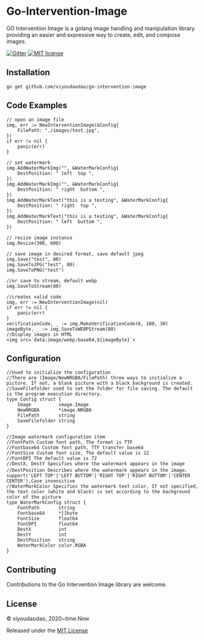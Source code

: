 # Go-Intervention-Image

GO Intervention Image is a golang image handling and manipulation library providing an easier and expressive way to create, edit, and compose images. 

[![Gitter](https://badges.gitter.im/Go-Intervention-Image/community.svg)](https://gitter.im/Go-Intervention-Image/community?utm_source=badge&utm_medium=badge&utm_campaign=pr-badge)
[![MIT license](https://img.shields.io/badge/license-MIT-brightgreen.svg)](https://opensource.org/licenses/MIT)

## Installation
```golang
go get github.com/xiyoudaodao/go-intervention-image
```

## Code Examples

```golang
// open an image file
img, err := NewInterventionImage(&Config{
    FilePath: "./images/test.jpg",
})
if err != nil {
    panic(err)
}

// set watermark
img.AddWaterMarkImg("", &WaterMarkConfig{
    DestPosition: " left  top ",
})
img.AddWaterMarkImg("", &WaterMarkConfig{
    DestPosition: " right  buttom ",
})
img.AddWaterMarkText("this is a testing", &WaterMarkConfig{
    DestPosition: " right  top ",
})
img.AddWaterMarkText("this is a testing", &WaterMarkConfig{
    DestPosition: " left  buttom ",
})

// resize image instance
img.Resize(300, 600)

// save image in desired format, save default jpeg
img.Save("test", 80)
img.SaveToJPG("test", 80)
img.SaveToPNG("test")

//or save to stream, default webp
img.SaveToStream(80)

//creates valid code
img, err := NewInterventionImage(nil)
if err != nil {
    panic(err)
}
verificationCode, _ := img.MakeVerificationCode(6, 100, 30)
imageByte, _ := img.SaveToWEBPStream(80)
//Display images in HTML
<img src=`data:image/webp;base64,${imageByte}`>
```

## Configuration
```golang
//Used to initialize the configuration
//There are (Image/NewNRGBA/FilePath) three ways to initialize a picture. If not, a blank picture with a black background is created.
//SaveFilefolder used to set the folder for file saving. The default is the program execution directory.
type Config struct {
	Image          image.Image
	NewNRGBA       *image.NRGBA
	FilePath       string
	SaveFilefolder string
}

//Image watermark configuration item
//FontPath Custom font path, The format is TTF
//Fontbase64 Custom font path, TTF transfer base64
//FontSize Custom font size, The default value is 12
//FontDPI The default value is 72
//DestX, DestY Specifies where the watermark appears in the image
//DestPosition Describes where the watermark appears in the image，support('LEFT TOP'|'LEFT BUTTOM'|'RIGHT TOP'|'RIGHT BUTTOM'|'CENTER CENTER'),Case insensitive
//WaterMarkColor Specifies the watermark text color, If not specified, the text color (white and black) is set according to the background color of the picture
type WaterMarkConfig struct {
	FontPath       string
	Fontbase64     *[]byte
	FontSize       float64
	FontDPI        float64
	DestX          int
	DestY          int
	DestPosition   string
	WaterMarkColor color.RGBA
}
```

## Contributing

Contributions to the Go Intervention Image library are welcome. 

## License

© xiyoudaodao, 2020~time.Now

Released under the [MIT License](https://github.com/xiyoudaodao/go-intervention-image/blob/master/License)
